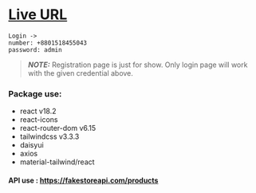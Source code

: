 # [Live URL](https://ecommercerepliq.web.app/)

    Login ->
    number: +8801518455043
    password: admin

> **_NOTE:_** Registration page is just for show. Only login page will work with the given credential above.

### Package use:

- react v18.2
- react-icons
- react-router-dom v6.15
- tailwindcss v3.3.3
- daisyui
- axios
- material-tailwind/react

#### API use : https://fakestoreapi.com/products
